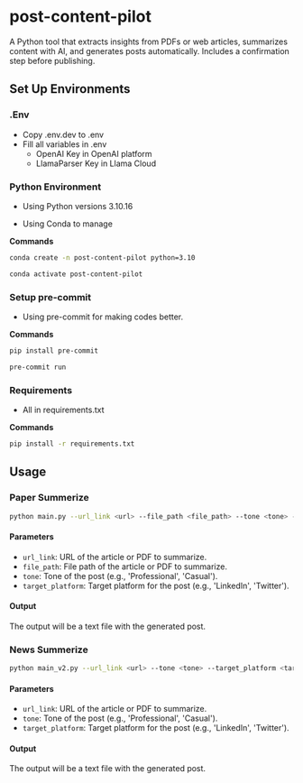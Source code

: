 # post-content-pilot

A Python tool that extracts insights from PDFs or web articles, summarizes content with AI, and generates posts automatically. Includes a confirmation step before publishing.

## Set Up Environments

### .Env

- Copy .env.dev to .env
- Fill all variables in .env
    - OpenAI Key in OpenAI platform
    - LlamaParser Key in Llama  Cloud

### Python Environment

- Using Python versions 3.10.16

- Using Conda to manage

**Commands**

```bash
conda create -n post-content-pilot python=3.10

conda activate post-content-pilot
```

### Setup pre-commit

- Using pre-commit for making codes better.

**Commands**

```bash
pip install pre-commit

pre-commit run
```

### Requirements

- All in requirements.txt

**Commands**

```bash
pip install -r requirements.txt
```

## Usage

### Paper Summerize

```bash
python main.py --url_link <url> --file_path <file_path> --tone <tone> --target_platform <target_platform>
```

#### Parameters

- `url_link`: URL of the article or PDF to summarize.
- `file_path`: File path of the article or PDF to summarize.
- `tone`: Tone of the post (e.g., 'Professional', 'Casual').
- `target_platform`: Target platform for the post (e.g., 'LinkedIn', 'Twitter').

#### Output

The output will be a text file with the generated post.

### News Summerize

```bash
python main_v2.py --url_link <url> --tone <tone> --target_platform <target_platform>
```

#### Parameters

- `url_link`: URL of the article or PDF to summarize.
- `tone`: Tone of the post (e.g., 'Professional', 'Casual').
- `target_platform`: Target platform for the post (e.g., 'LinkedIn', 'Twitter').

#### Output

The output will be a text file with the generated post.
